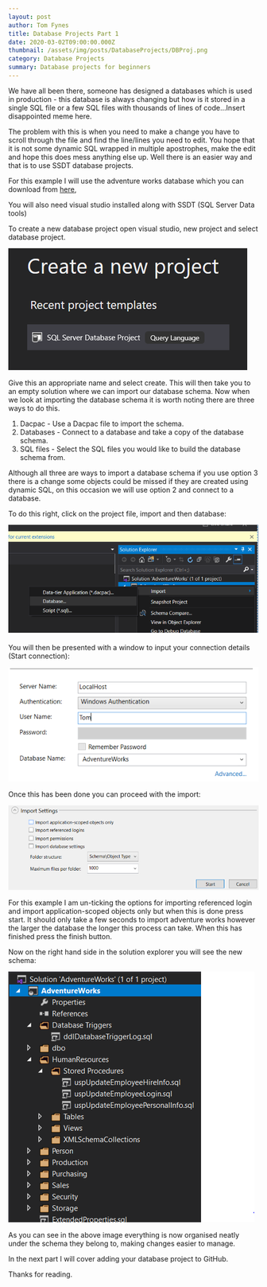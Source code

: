 ```yaml
---
layout: post
author: Tom Fynes
title: Database Projects Part 1
date: 2020-03-02T09:00:00.000Z
thumbnail: /assets/img/posts/DatabaseProjects/DBProj.png
category: Database Projects
summary: Database projects for beginners
---
```


We have all been there, someone has designed a databases which is used in production - this database is always changing but how is it stored in a single SQL file or a few SQL files with thousands of lines of code...Insert disappointed meme here.


The problem with this is when you need to make a change you have to scroll through the file and find the line/lines you need to edit.  You hope that it is not some dynamic SQL wrapped in multiple apostrophes, make the edit and hope this does mess anything else up. Well there is an easier way and that is to use SSDT database projects.


For this example I will use the adventure works database which you can download from [here](https://docs.microsoft.com/en-us/sql/samples/adventureworks-install-configure?view=sql-server-ver15&tabs=ssms),


You will also need visual studio installed along with SSDT (SQL Server Data tools)

To create a new database project open visual studio, new project and select database project.

![alt text](/assets/img/posts/DatabaseProjects/DBProj.png "Create New Project")

Give this an appropriate name and select create. This will then take you to an empty solution where we can import our database schema. Now when we look at importing the database schema it is worth noting there are three ways to do this.


1. Dacpac - Use a Dacpac file to import the schema.
2. Databases - Connect to a database and take a copy of the database schema.
3. SQL files - Select the SQL files you would like to build the database schema from.


Although all three are ways to import a database schema if you use option 3 there is a change some objects could be missed if they are created using dynamic SQL, on this occasion we will use option 2 and connect to a database.


To do this right, click on the project file, import and then database:

![alt text](/assets/img/posts/DatabaseProjects/Import.png "Import Database")


You will then be presented with a window to input your connection details (Start connection):

![alt text](/assets/img/posts/DatabaseProjects/Connect.png "Connect Database")

Once this has been done you can  proceed with the import:

![alt text](/assets/img/posts/DatabaseProjects/IMportas.png "Import as")

For this example I am un-ticking the options for importing referenced login and import application-scoped objects only but when this is done press start. It should only take a few seconds to import adventure works however the larger the database the longer this process can take. When this has finished press the finish button. 


Now on the right hand side in the solution explorer you will see the new schema:

![alt text](/assets/img/posts/DatabaseProjects/Structure.png "Structure")

As you can see in the above image everything is now organised neatly under the schema they belong to, making changes easier to manage. 


In the next part I will cover adding your database project to GitHub.


Thanks for reading.

